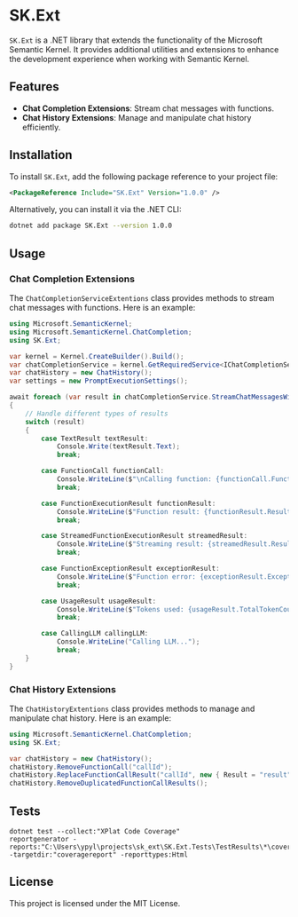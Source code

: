 # SK.Ext

`SK.Ext` is a .NET library that extends the functionality of the Microsoft Semantic Kernel. It provides additional utilities and extensions to enhance the development experience when working with Semantic Kernel.

## Features

- **Chat Completion Extensions**: Stream chat messages with functions.
- **Chat History Extensions**: Manage and manipulate chat history efficiently.

## Installation

To install `SK.Ext`, add the following package reference to your project file:

```xml
<PackageReference Include="SK.Ext" Version="1.0.0" />
```

Alternatively, you can install it via the .NET CLI:

```sh
dotnet add package SK.Ext --version 1.0.0
```

## Usage

### Chat Completion Extensions

The `ChatCompletionServiceExtentions` class provides methods to stream chat messages with functions. Here is an example:

```csharp
using Microsoft.SemanticKernel;
using Microsoft.SemanticKernel.ChatCompletion;
using SK.Ext;

var kernel = Kernel.CreateBuilder().Build();
var chatCompletionService = kernel.GetRequiredService<IChatCompletionService>();
var chatHistory = new ChatHistory();
var settings = new PromptExecutionSettings();

await foreach (var result in chatCompletionService.StreamChatMessagesWithFunctions(kernel, chatHistory, settings))
{
    // Handle different types of results
    switch (result)
    {
        case TextResult textResult:
            Console.Write(textResult.Text);
            break;

        case FunctionCall functionCall:
            Console.WriteLine($"\nCalling function: {functionCall.FunctionName}");
            break;

        case FunctionExecutionResult functionResult:
            Console.WriteLine($"Function result: {functionResult.Result}");
            break;

        case StreamedFunctionExecutionResult streamedResult:
            Console.WriteLine($"Streaming result: {streamedResult.Result}");
            break;

        case FunctionExceptionResult exceptionResult:
            Console.WriteLine($"Function error: {exceptionResult.Exception.Message}");
            break;

        case UsageResult usageResult:
            Console.WriteLine($"Tokens used: {usageResult.TotalTokenCount}");
            break;

        case CallingLLM callingLLM:
            Console.WriteLine("Calling LLM...");
            break;
    }
}
```

### Chat History Extensions

The `ChatHistoryExtentions` class provides methods to manage and manipulate chat history. Here is an example:

```csharp
using Microsoft.SemanticKernel.ChatCompletion;
using SK.Ext;

var chatHistory = new ChatHistory();
chatHistory.RemoveFunctionCall("callId");
chatHistory.ReplaceFunctionCallResult("callId", new { Result = "result" });
chatHistory.RemoveDuplicatedFunctionCallResults();
```

## Tests

```
dotnet test --collect:"XPlat Code Coverage"
reportgenerator -reports:"C:\Users\ypyl\projects\sk_ext\SK.Ext.Tests\TestResults\*\coverage.cobertura.xml" -targetdir:"coveragereport" -reporttypes:Html
```

## License

This project is licensed under the MIT License.
